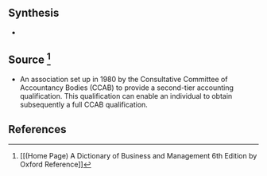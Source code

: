 ## Synthesis
- 
## Source [^1]
- An association set up in 1980 by the Consultative Committee of Accountancy Bodies (CCAB) to provide a second-tier accounting qualification. This qualification can enable an individual to obtain subsequently a full CCAB qualification.
## References

[^1]: [[(Home Page) A Dictionary of Business and Management 6th Edition by Oxford Reference]]